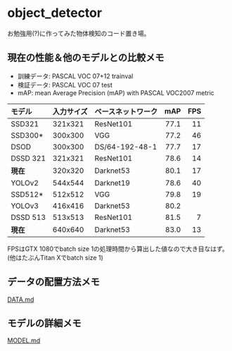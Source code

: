 # object_detector

お勉強用(?)に作ってみた物体検知のコード置き場。

## 現在の性能＆他のモデルとの比較メモ

- 訓練データ: PASCAL VOC 07+12 trainval
- 検証データ: PASCAL VOC 07 test
- mAP: mean Average Precision (mAP) with PASCAL VOC2007 metric

|モデル  |入力サイズ|ベースネットワーク|mAP |FPS |
|:-------|:---------|:-----------------|---:|---:|
|SSD321  |321x321   |ResNet101         |77.1|  11|
|SSD300* |300x300   |VGG               |77.2|  46|
|DSOD    |300x300   |DS/64-192-48-1    |77.7|  17|
|DSSD 321|321x321   |ResNet101         |78.6|  14|
|**現在**|320x320   |Darknet53         |80.1|  17|
|YOLOv2  |544x544   |Darknet19         |78.6|  40|
|SSD512* |512x512   |VGG               |79.8|  19|
|YOLOv3  |416x416   |Darknet53         |80.2|    |
|DSSD 513|513x513   |ResNet101         |81.5|   7|
|**現在**|640x640   |Darknet53         |83.0|  13|

FPSはGTX 1080でbatch size 1の処理時間から算出した値なので大き目なはず。(他はたぶんTitan Xでbatch size 1)

## データの配置方法メモ

[DATA.md](./docs/DATA.md)

## モデルの詳細メモ

[MODEL.md](./docs/MODEL.md)

